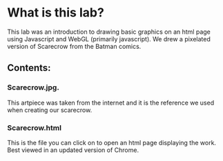 
# What is this lab?
This lab was an introduction to drawing basic graphics on an html page using Javascript and WebGL (primarily javascript).  We drew a pixelated version of Scarecrow from the Batman comics.  

## Contents:

### Scarecrow.jpg.  
This artpiece was taken from the internet and it is the reference we used when creating our scarecrow.

### Scarecrow.html

This is the file you can click on to open an html page displaying the work. Best viewed in an updated version of Chrome.

